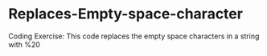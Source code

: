 # Replaces-Empty-space-character
Coding Exercise: This code replaces the empty space characters in a string with %20
